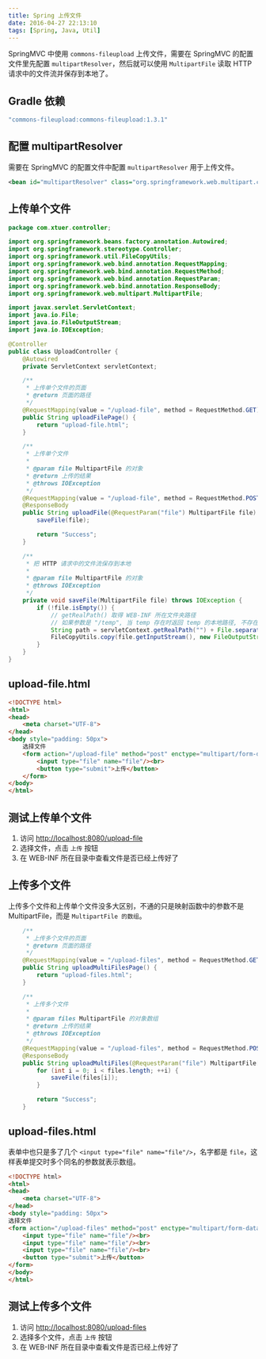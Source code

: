 ```yaml
---
title: Spring 上传文件
date: 2016-04-27 22:13:10
tags: [Spring, Java, Util]
---
```


SpringMVC 中使用 `commons-fileupload` 上传文件，需要在 SpringMVC 的配置文件里先配置 `multipartResolver`，然后就可以使用 `MultipartFile` 读取 HTTP 请求中的文件流并保存到本地了。

<!--more-->

## Gradle 依赖
```groovy
"commons-fileupload:commons-fileupload:1.3.1"
```

## 配置 multipartResolver
需要在 SpringMVC 的配置文件中配置 `multipartResolver` 用于上传文件。

```xml
<bean id="multipartResolver" class="org.springframework.web.multipart.commons.CommonsMultipartResolver"/>
```

## 上传单个文件
```java
package com.xtuer.controller;

import org.springframework.beans.factory.annotation.Autowired;
import org.springframework.stereotype.Controller;
import org.springframework.util.FileCopyUtils;
import org.springframework.web.bind.annotation.RequestMapping;
import org.springframework.web.bind.annotation.RequestMethod;
import org.springframework.web.bind.annotation.RequestParam;
import org.springframework.web.bind.annotation.ResponseBody;
import org.springframework.web.multipart.MultipartFile;

import javax.servlet.ServletContext;
import java.io.File;
import java.io.FileOutputStream;
import java.io.IOException;

@Controller
public class UploadController {
    @Autowired
    private ServletContext servletContext;

    /**
     * 上传单个文件的页面
     * @return 页面的路径
     */
    @RequestMapping(value = "/upload-file", method = RequestMethod.GET)
    public String uploadFilePage() {
        return "upload-file.html";
    }

    /**
     * 上传单个文件
     *
     * @param file MultipartFile 的对象
     * @return 上传的结果
     * @throws IOException
     */
    @RequestMapping(value = "/upload-file", method = RequestMethod.POST)
    @ResponseBody
    public String uploadFile(@RequestParam("file") MultipartFile file) throws IOException {
        saveFile(file);

        return "Success";
    }

    /**
     * 把 HTTP 请求中的文件流保存到本地
     *
     * @param file MultipartFile 的对象
     * @throws IOException
     */
    private void saveFile(MultipartFile file) throws IOException {
        if (!file.isEmpty()) {
            // getRealPath() 取得 WEB-INF 所在文件夹路径
            // 如果参数是 "/temp", 当 temp 存在时返回 temp 的本地路径, 不存在时返回 null/temp (无效路径)
            String path = servletContext.getRealPath("") + File.separator + file.getOriginalFilename();
            FileCopyUtils.copy(file.getInputStream(), new FileOutputStream(path));
        }
    }
}
```

## upload-file.html
```html
<!DOCTYPE html>
<html>
<head>
    <meta charset="UTF-8">
</head>
<body style="padding: 50px">
    选择文件
    <form action="/upload-file" method="post" enctype="multipart/form-data">
        <input type="file" name="file"/><br>
        <button type="submit">上传</button>
    </form>
</body>
</html>
```

## 测试上传单个文件
1. 访问 <http://localhost:8080/upload-file>
2. 选择文件，点击 `上传` 按钮
3. 在 WEB-INF 所在目录中查看文件是否已经上传好了

## 上传多个文件
上传多个文件和上传单个文件没多大区别，不通的只是映射函数中的参数不是 MultipartFile，而是 `MultipartFile 的数组`。

```java
    /**
     * 上传多个文件的页面
     * @return 页面的路径
     */
    @RequestMapping(value = "/upload-files", method = RequestMethod.GET)
    public String uploadMultiFilesPage() {
        return "upload-files.html";
    }

    /**
     * 上传多个文件
     *
     * @param files MultipartFile 的对象数组
     * @return 上传的结果
     * @throws IOException
     */
    @RequestMapping(value = "/upload-files", method = RequestMethod.POST)
    @ResponseBody
    public String uploadMultiFiles(@RequestParam("file") MultipartFile[] files) throws IOException {
        for (int i = 0; i < files.length; ++i) {
            saveFile(files[i]);
        }

        return "Success";
    }
```

## upload-files.html
表单中也只是多了几个 `<input type="file" name="file"/>`，名字都是 `file`，这样表单提交时多个同名的参数就表示数组。

```html
<!DOCTYPE html>
<html>
<head>
    <meta charset="UTF-8">
</head>
<body style="padding: 50px">
选择文件
<form action="/upload-files" method="post" enctype="multipart/form-data">
    <input type="file" name="file"/><br>
    <input type="file" name="file"/><br>
    <input type="file" name="file"/><br>
    <button type="submit">上传</button>
</form>
</body>
</html>
```

## 测试上传多个文件
1. 访问 <http://localhost:8080/upload-files>
2. 选择多个文件，点击 `上传` 按钮
3. 在 WEB-INF 所在目录中查看文件是否已经上传好了
